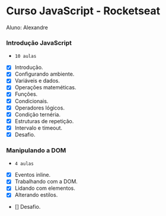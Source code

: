 # Curso JavaScript - Rocketseat

Aluno: Alexandre

### Introdução JavaScript
* `10 aulas`

- [x] Introdução.
- [x] Configurando ambiente.
- [x] Variáveis e dados.
- [x] Operações mateméticas.
- [x] Funções.
- [x] Condicionais.
- [x] Operadores lógicos.
- [x] Condição ternéria.
- [x] Estruturas de repetição.
- [x] Intervalo e timeout.
- [x] Desafio.

### Manipulando a DOM
* `4 aulas`

- [x] Eventos inline.
- [x] Trabalhando com a DOM.
- [x] Lidando com elementos.
- [x] Alterando estilos.
- [] Desafio.
